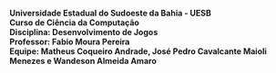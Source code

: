 **Universidade Estadual do Sudoeste da Bahia - UESB**<br>
**Curso de Ciência da Computação**<br>
**Disciplina: Desenvolvimento de Jogos**<br>
**Professor: Fabio Moura Pereira**<br>
**Equipe: Matheus Coqueiro Andrade, José Pedro Cavalcante Maioli Menezes e Wandeson Almeida Amaro**<br><br>
